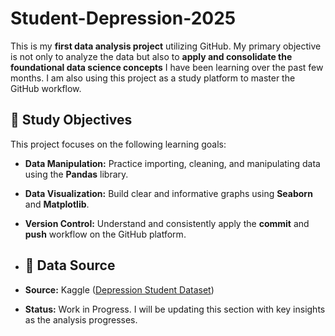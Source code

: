 # Student-Depression-2025

This is my **first data analysis project** utilizing GitHub. My primary objective is not only to analyze the data but also to **apply and consolidate the foundational data science concepts** I have been learning over the past few months. I am also using this project as a study platform to master the GitHub workflow.

## 🎯 Study Objectives

This project focuses on the following learning goals:

* **Data Manipulation:** Practice importing, cleaning, and manipulating data using the **Pandas** library.
* **Data Visualization:** Build clear and informative graphs using **Seaborn** and **Matplotlib**.
* **Version Control:** Understand and consistently apply the **commit** and **push** workflow on the GitHub platform.

* ## 💾 Data Source

* **Source:** Kaggle ([Depression Student Dataset](https://www.kaggle.com/datasets/ikynahidwin/depression-student-dataset))
* **Status:** Work in Progress. I will be updating this section with key insights as the analysis progresses.
